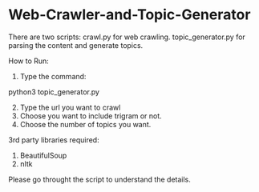 # Web-Crawler-and-Topic-Generator

There are two scripts:
crawl.py for web crawling.
topic_generator.py for parsing the content and generate topics.

How to Run:

1. Type the command:

python3 topic_generator.py

2. Type the url you want to crawl
3. Choose you want to include trigram or not.
4. Choose the number of topics you want.


3rd party libraries required:

1. BeautifulSoup
2. nltk


Please go throught the script to understand the details.

